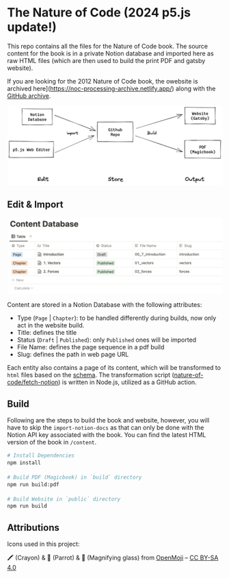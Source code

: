 # The Nature of Code (2024 p5.js update!)

This repo contains all the files for the Nature of Code book. The source content for the book is in a private Notion database and imported here as raw HTML files (which are then used to build the print PDF and gatsby website).

If you are looking for the 2012 Nature of Code book, the owebsite is archived here](https://noc-processing-archive.netlify.app/) along with the [GitHub archive](https://github.com/nature-of-code/Nature-of-Code-Website-Archive).

![Data flow chart showing three parts: edit, store, and output.](docs/images/data-flow.png)

## Edit & Import

![Notion Database Screenshot](docs/images/notion-database.png)

Content are stored in a Notion Database with the following attributes:

- Type (`Page` | `Chapter`): to be handled differently during builds, now only act in the website build.
- Title: defines the title
- Status (`Draft` | `Published`): only `Published` ones will be imported
- File Name: defines the page sequence in a pdf build
- Slug: defines the path in web page URL

Each entity also contains a page of its content, which will be transformed to `html` files based on the [schema](docs/import-schemes.md). The transformation script ([nature-of-code/fetch-notion](https://github.com/nature-of-code/fetch-notion)) is written in Node.js, utilized as a GitHub action.

## Build

Following are the steps to build the book and website, however, you will have to skip the `import-notion-docs` as that can only be done with the Notion API key associated with the book. You can find the latest HTML version of the book in `/content`.

```bash
# Install Dependencies
npm install

# Build PDF (Magicbook) in `build` directory
npm run build:pdf

# Build Website in `public` directory
npm run build
```

## Attributions

Icons used in this project:

🖍️ (Crayon) & 🦜 (Parrot) & 🔎 (Magnifying glass) from [OpenMoji](https://openmoji.org/) – [CC BY-SA 4.0](https://creativecommons.org/licenses/by-sa/4.0/#)
